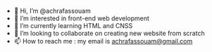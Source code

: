 - 👋 Hi, I’m @achrafassouam
- 👀 I’m interested in front-end web development 
- 🌱 I’m currently learning HTML and CNSS
- 💞️ I’m looking to collaborate on creating new website from scratch
- 📫 How to reach me : my email is achrafassouam@gmail.com

<!---
achrafassouam/achrafassouam is a ✨ special ✨ repository because its `README.md` (this file) appears on your GitHub profile.
You can click the Preview link to take a look at your changes.
--->
